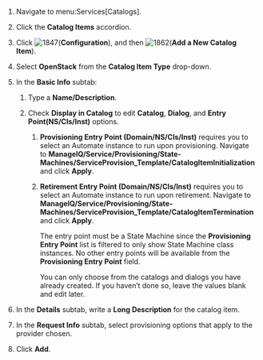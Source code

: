 1.  Navigate to menu:Services\[Catalogs\].

2.  Click the **Catalog Items** accordion.

3.  Click ![1847](../images/1847.png)(**Configuration**), and then
    ![1862](../images/1862.png)(**Add a New Catalog Item**).

4.  Select **OpenStack** from the **Catalog Item Type** drop-down.

5.  In the **Basic Info** subtab:

    1.  Type a **Name/Description**.

    2.  Check **Display in Catalog** to edit **Catalog**, **Dialog**,
        and **Entry Point(NS/Cls/Inst)** options.

        1.  **Provisioning Entry Point (Domain/NS/Cls/Inst)** requires
            you to select an Automate instance to run upon provisioning.
            Navigate to **ManageIQ/Service/Provisioning/State‐
            Machines/ServiceProvision\_Template/CatalogItemInitialization**
            and click **Apply**.

        2.  **Retirement Entry Point (Domain/NS/Cls/Inst)** requires you
            to select an Automate instance to run upon retirement.
            Navigate to **ManageIQ/Service/Provisioning/State‐
            Machines/ServiceProvision\_Template/CatalogItemTermination**
            and click **Apply**.

            <div class="note">

            The entry point must be a State Machine since the
            **Provisioning Entry Point** list is filtered to only show
            State Machine class instances. No other entry points will be
            available from the **Provisioning Entry Point** field.

            You can only choose from the catalogs and dialogs you have
            already created. If you haven’t done so, leave the values
            blank and edit later.

            </div>

6.  In the **Details** subtab, write a **Long Description** for the
    catalog item.

7.  In the **Request Info** subtab, select provisioning options that
    apply to the provider chosen.

8.  Click **Add**.
